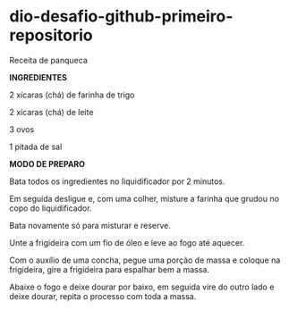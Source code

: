 # dio-desafio-github-primeiro-repositorio

Receita de panqueca

**INGREDIENTES**

2 xícaras (chá) de farinha de trigo

2 xícaras (chá) de leite

3 ovos

1 pitada de sal


**MODO DE PREPARO**

Bata todos os ingredientes no liquidificador por 2 minutos.

Em seguida desligue e, com uma colher, misture a farinha que grudou no copo do liquidificador.

Bata novamente só para misturar e reserve.

Unte a frigideira com um fio de óleo e leve ao fogo até aquecer.

Com o auxílio de uma concha, pegue uma porção de massa e coloque na frigideira, gire a frigideira para espalhar bem a massa.

Abaixe o fogo e deixe dourar por baixo, em seguida vire do outro lado e deixe dourar, repita o processo com toda a massa.
